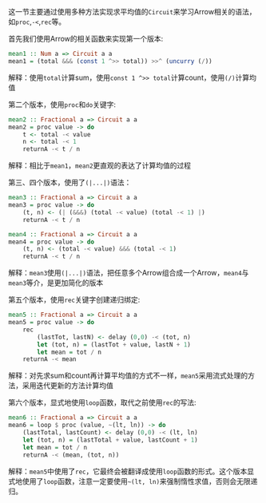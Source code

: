 这一节主要通过使用多种方法实现求平均值的`Circuit`来学习Arrow相关的语法，如`proc`,`-<`,`rec`等。

首先我们使用Arrow的相关函数来实现第一个版本:
```haskell
mean1 :: Num a => Circuit a a
mean1 = (total &&& (const 1 ^>> total)) >>^ (uncurry (/))
```
解释：使用`total`计算sum，使用`const 1 ^>> total`计算count，使用`(/)`计算均值


第二个版本，使用`proc`和`do`关键字:
```haskell
mean2 :: Fractional a => Circuit a a
mean2 = proc value -> do
    t <- total -< value
    n <- total -< 1
    returnA -< t / n
```
解释：相比于`mean1`，`mean2`更直观的表达了计算均值的过程

第三、四个版本，使用了`(|...|)`语法：
```haskell
mean3 :: Fractional a => Circuit a a
mean3 = proc value -> do
    (t, n) <- (| (&&&) (total -< value) (total -< 1) |)
    returnA -< t / n

mean4 :: Fractional a => Circuit a a
mean4 = proc value -> do
    (t, n) <- (total -< value) &&& (total -< 1)
    returnA -< t / n
```
解释：`mean3`使用`(|...|)`语法，把任意多个Arrow组合成一个Arrow，`mean4`与`mean3`等介，是更加简化的版本

第五个版本，使用`rec`关键字创建递归绑定:
```haskell
mean5 :: Fractional a => Circuit a a 
mean5 = proc value -> do
    rec
        (lastTot, lastN) <- delay (0,0) -< (tot, n)
        let (tot, n) = (lastTot + value, lastN + 1)
        let mean = tot / n
    returnA -< mean
```
解释：对先求sum和count再计算平均值的方式不一样，`mean5`采用流式处理的方法，采用迭代更新的方法计算均值

第六个版本，显式地使用`loop`函数，取代之前使用`rec`的写法:
```haskell
mean6 :: Fractional a => Circuit a a 
mean6 = loop $ proc (value, ~(lt, ln)) -> do
    (lastTotal, lastCount) <- delay (0,0) -< (lt, ln)
    let (tot, n) = (lastTotal + value, lastCount + 1)
    let mean = tot / n
    returnA -< (mean, (tot, n))
```
解释：`mean5`中使用了`rec`，它最终会被翻译成使用`loop`函数的形式。这个版本显式地使用了`loop`函数，注意一定要使用`~(lt, ln)`来强制惰性求值，否则会无限递归。